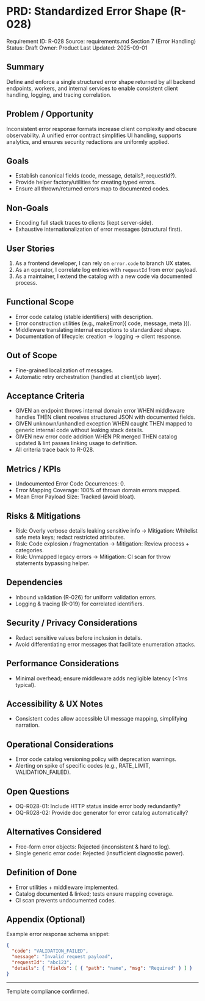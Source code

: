 # PRD: Standardized Error Shape (R-028)

Requirement ID: R-028
Source: requirements.md Section 7 (Error Handling)
Status: Draft
Owner: Product
Last Updated: 2025-09-01

## Summary

Define and enforce a single structured error shape returned by all backend endpoints, workers, and internal services to enable consistent client handling, logging, and tracing correlation.

## Problem / Opportunity

Inconsistent error response formats increase client complexity and obscure observability. A unified error contract simplifies UI handling, supports analytics, and ensures security redactions are uniformly applied.

## Goals

- Establish canonical fields (code, message, details?, requestId?).
- Provide helper factory/utilities for creating typed errors.
- Ensure all thrown/returned errors map to documented codes.

## Non-Goals

- Encoding full stack traces to clients (kept server-side).
- Exhaustive internationalization of error messages (structural first).

## User Stories

1. As a frontend developer, I can rely on `error.code` to branch UX states.
2. As an operator, I correlate log entries with `requestId` from error payload.
3. As a maintainer, I extend the catalog with a new code via documented process.

## Functional Scope

- Error code catalog (stable identifiers) with description.
- Error construction utilities (e.g., makeError({ code, message, meta })).
- Middleware translating internal exceptions to standardized shape.
- Documentation of lifecycle: creation → logging → client response.

## Out of Scope

- Fine-grained localization of messages.
- Automatic retry orchestration (handled at client/job layer).

## Acceptance Criteria

- GIVEN an endpoint throws internal domain error WHEN middleware handles THEN client receives structured JSON with documented fields.
- GIVEN unknown/unhandled exception WHEN caught THEN mapped to generic internal code without leaking stack details.
- GIVEN new error code addition WHEN PR merged THEN catalog updated & lint passes linking usage to definition.
- All criteria trace back to R-028.

## Metrics / KPIs

- Undocumented Error Code Occurrences: 0.
- Error Mapping Coverage: 100% of thrown domain errors mapped.
- Mean Error Payload Size: Tracked (avoid bloat).

## Risks & Mitigations

- Risk: Overly verbose details leaking sensitive info → Mitigation: Whitelist safe meta keys; redact restricted attributes.
- Risk: Code explosion / fragmentation → Mitigation: Review process + categories.
- Risk: Unmapped legacy errors → Mitigation: CI scan for throw statements bypassing helper.

## Dependencies

- Inbound validation (R-026) for uniform validation errors.
- Logging & tracing (R-019) for correlated identifiers.

## Security / Privacy Considerations

- Redact sensitive values before inclusion in details.
- Avoid differentiating error messages that facilitate enumeration attacks.

## Performance Considerations

- Minimal overhead; ensure middleware adds negligible latency (<1ms typical).

## Accessibility & UX Notes

- Consistent codes allow accessible UI message mapping, simplifying narration.

## Operational Considerations

- Error code catalog versioning policy with deprecation warnings.
- Alerting on spike of specific codes (e.g., RATE_LIMIT, VALIDATION_FAILED).

## Open Questions

- OQ-R028-01: Include HTTP status inside error body redundantly?
- OQ-R028-02: Provide doc generator for error catalog automatically?

## Alternatives Considered

- Free-form error objects: Rejected (inconsistent & hard to log).
- Single generic error code: Rejected (insufficient diagnostic power).

## Definition of Done

- Error utilities + middleware implemented.
- Catalog documented & linked; tests ensure mapping coverage.
- CI scan prevents undocumented codes.

## Appendix (Optional)

Example error response schema snippet:

```json
{
  "code": "VALIDATION_FAILED",
  "message": "Invalid request payload",
  "requestId": "abc123",
  "details": { "fields": [ { "path": "name", "msg": "Required" } ] }
}
```

---
Template compliance confirmed.
